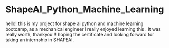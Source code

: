 # ShapeAI_Python_Machine_Learning
hello! this is my project for shape ai python and machine learning bootcamp, as a mechanical engineer I really enjoyed learning this . It was really worth, thankyou!!! hoping the certificate and looking forward for taking an internship in SHAPEAI.
